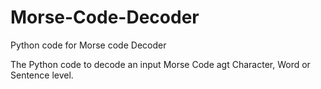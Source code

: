 # Morse-Code-Decoder
Python code for Morse code Decoder


The Python code to decode an input Morse Code agt Character, Word or Sentence level.
